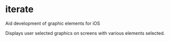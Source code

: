 iterate
=======

Aid development of graphic elements for iOS

Displays user selected graphics on screens with various elements selected.